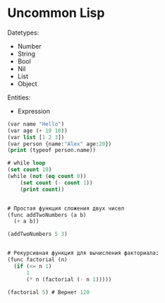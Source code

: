 # Uncommon Lisp

Datetypes:
- Number
- String
- Bool
- Nil
- List
- Object

Entities:
- Expression

```lisp
(var name "Hello")
(var age (+ 10 10))
(var list [1 2 3])
(var person {name:"Alex" age:20})
(print (typeof person.name))

# while loop
(set count 10)
(while (not (eq count 0)) 
	(set count (- count 1)) 
	(print count))


# Простая функция сложения двух чисел
(func addTwoNumbers (a b)
  (+ a b))

(addTwoNumbers 5 3)


# Рекурсивная функция для вычисления факториала:
(func factorial (n)
  (if (<= n 1)
      1
      (* n (factorial (- n 1)))))

(factorial 5) # Вернет 120

```
